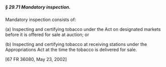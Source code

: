 ##### § 29.71 Mandatory inspection. #####

Mandatory inspection consists of:

(a) Inspecting and certifying tobacco under the Act on designated markets before it is offered for sale at auction; or

(b) Inspecting and certifying tobacco at receiving stations under the Appropriations Act at the time the tobacco is delivered for sale.

[67 FR 36080, May 23, 2002]